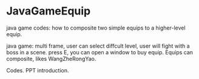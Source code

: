 # JavaGameEquip
java game codes: how to composite two simple equips to a higher-level equip.

java game:
multi frame,
user can select diffcult level,
user will fight with a boss in a scene.
press E, you can open a window to buy equip.
Equips can composite, likes WangZheRongYao.

Codes.
PPT introduction.
